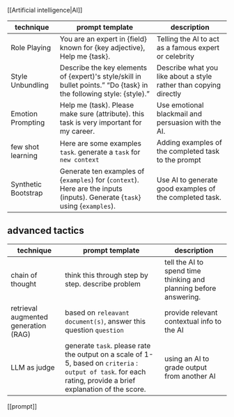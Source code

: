 [[Artificial intelligence|AI]]

| technique           | prompt template                                                                                                            | description                                                       |
| ------------------- | -------------------------------------------------------------------------------------------------------------------------- | ----------------------------------------------------------------- |
| Role Playing        | You are an expert in {field} known for {key adjective}, Help me {task}.                                                    | Telling the Al to act as a famous expert or celebrity             |
| Style Unbundling    | Describe the key elements of  {expert)'s style/skill in bullet points.” “Do {task} in the following style: {style).”       | Describe what you like about a style rather than copying directly |
| Emotion Prompting   | Help me (task). Please make sure (attribute).  this task is very important for my career.                                  | Use emotional blackmail and persuasion with the AI.               |
| few shot learning   | Here are some examples `task`. generate a `task` for `new context`                                                         | Adding examples of the completed task to the prompt               |
| Synthetic Bootstrap | Generate ten examples of {`examples`) for (`context`). Here are the inputs (inputs). Generate {`task`} using {`examples`). | Use AI to generate good examples of the completed task.           |
## advanced tactics

| technique                            | prompt template                                                                                                                                               | description                                                       |
| ------------------------------------ | ------------------------------------------------------------------------------------------------------------------------------------------------------------- | ----------------------------------------------------------------- |
| chain of thought                     | think this through step by step. describe problem                                                                                                             | tell the AI to spend time thinking and planning before answering. |
| retrieval augmented generation (RAG) | based on `releavant document(s)`, answer this question `question`                                                                                             | provide relevant contextual info to the AI                        |
| LLM as judge                         | generate `task`. please rate the output on a scale of 1-5, based on `criteria` : `output of task`. for each rating, provide a brief explanation of the score. | using an AI to grade output from another AI                       |


[[prompt]]